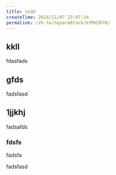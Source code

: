```yaml
---
title: ssdd
createTime: 2024/11/07 23:07:34
permalink: /zh-tw/SquareBlock/kfMdIR76/
---
```


## kkll
fdasfads

## gfds
fadsfasd

## 1jjkhj
fadsafds

### fdsfs 
fadsfa


fadsfasd
